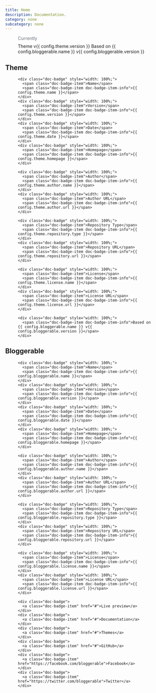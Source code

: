 ```yaml
---
title: Home
description: Documentation.
category: none
subcategory: none
---
```


<figure>
  <figcaption style="margin-top: 0; margin-bottom: .5rem; color: #6c757d;">Currently</figcaption>
  <div class="doc-badges">
    <div class="doc-badge">
      <span class="doc-badge-item">Theme v{{ config.theme.version }}</span>
      <span class="doc-badge-item doc-badge-item-info">Based on {{ config.bloggerable.name }} v{{ config.bloggerable.version }}</span>
    </div>
  </div>
</figure>


## Theme

<figure>
  <div class="doc-badges">

    <div class="doc-badge" style="width: 100%;">
      <span class="doc-badge-item">Name</span>
      <span class="doc-badge-item doc-badge-item-info">{{ config.theme.name }}</span>
    </div>
    <div class="doc-badge" style="width: 100%;">
      <span class="doc-badge-item">Version</span>
      <span class="doc-badge-item doc-badge-item-info">{{ config.theme.version }}</span>
    </div>
    <div class="doc-badge" style="width: 100%;">
      <span class="doc-badge-item">Date</span>
      <span class="doc-badge-item doc-badge-item-info">{{ config.theme.date }}</span>
    </div>
    <div class="doc-badge" style="width: 100%;">
      <span class="doc-badge-item">Homepage</span>
      <span class="doc-badge-item doc-badge-item-info">{{ config.theme.homepage }}</span>
    </div>

    <div class="doc-badge" style="width: 100%;">
      <span class="doc-badge-item">Author</span>
      <span class="doc-badge-item doc-badge-item-info">{{ config.theme.author.name }}</span>
    </div>
    <div class="doc-badge" style="width: 100%;">
      <span class="doc-badge-item">Author URL</span>
      <span class="doc-badge-item doc-badge-item-info">{{ config.theme.author.url }}</span>
    </div>

    <div class="doc-badge" style="width: 100%;">
      <span class="doc-badge-item">Repository Type</span>
      <span class="doc-badge-item doc-badge-item-info">{{ config.theme.repository.type }}</span>
    </div>
    <div class="doc-badge" style="width: 100%;">
      <span class="doc-badge-item">Repository URL</span>
      <span class="doc-badge-item doc-badge-item-info">{{ config.theme.repository.url }}</span>
    </div>

    <div class="doc-badge" style="width: 100%;">
      <span class="doc-badge-item">License</span>
      <span class="doc-badge-item doc-badge-item-info">{{ config.theme.license.name }}</span>
    </div>
    <div class="doc-badge" style="width: 100%;">
      <span class="doc-badge-item">License URL</span>
      <span class="doc-badge-item doc-badge-item-info">{{ config.theme.license.url }}</span>
    </div>

    <div class="doc-badge" style="width: 100%;">
      <span class="doc-badge-item doc-badge-item-info">Based on {{ config.bloggerable.name }} v{{ config.bloggerable.version }}</span>
    </div>

  </div>
</figure>


## Bloggerable

<figure>
  <div class="doc-badges">

    <div class="doc-badge" style="width: 100%;">
      <span class="doc-badge-item">Name</span>
      <span class="doc-badge-item doc-badge-item-info">{{ config.bloggerable.name }}</span>
    </div>
    <div class="doc-badge" style="width: 100%;">
      <span class="doc-badge-item">Version</span>
      <span class="doc-badge-item doc-badge-item-info">{{ config.bloggerable.version }}</span>
    </div>
    <div class="doc-badge" style="width: 100%;">
      <span class="doc-badge-item">Date</span>
      <span class="doc-badge-item doc-badge-item-info">{{ config.bloggerable.date }}</span>
    </div>
    <div class="doc-badge" style="width: 100%;">
      <span class="doc-badge-item">Homepage</span>
      <span class="doc-badge-item doc-badge-item-info">{{ config.bloggerable.homepage }}</span>
    </div>

    <div class="doc-badge" style="width: 100%;">
      <span class="doc-badge-item">Author</span>
      <span class="doc-badge-item doc-badge-item-info">{{ config.bloggerable.author.name }}</span>
    </div>
    <div class="doc-badge" style="width: 100%;">
      <span class="doc-badge-item">Author URL</span>
      <span class="doc-badge-item doc-badge-item-info">{{ config.bloggerable.author.url }}</span>
    </div>

    <div class="doc-badge" style="width: 100%;">
      <span class="doc-badge-item">Repository Type</span>
      <span class="doc-badge-item doc-badge-item-info">{{ config.bloggerable.repository.type }}</span>
    </div>
    <div class="doc-badge" style="width: 100%;">
      <span class="doc-badge-item">Repository URL</span>
      <span class="doc-badge-item doc-badge-item-info">{{ config.bloggerable.repository.url }}</span>
    </div>

    <div class="doc-badge" style="width: 100%;">
      <span class="doc-badge-item">License</span>
      <span class="doc-badge-item doc-badge-item-info">{{ config.bloggerable.license.name }}</span>
    </div>
    <div class="doc-badge" style="width: 100%;">
      <span class="doc-badge-item">License URL</span>
      <span class="doc-badge-item doc-badge-item-info">{{ config.bloggerable.license.url }}</span>
    </div>

  </div>
</figure>

<figure>
  <div class="doc-badges">

    <div class="doc-badge">
      <a class="doc-badge-item" href="#">Live preview</a>
    </div>
    <div class="doc-badge">
      <a class="doc-badge-item" href="#">Documentation</a>
    </div>
    <div class="doc-badge">
      <a class="doc-badge-item" href="#">Themes</a>
    </div>
    <div class="doc-badge">
      <a class="doc-badge-item" href="#">GitHub</a>
    </div>
    <div class="doc-badge">
      <a class="doc-badge-item" href="https://facebook.com/bloggerable">Facebook</a>
    </div>
    <div class="doc-badge">
      <a class="doc-badge-item" href="https://twitter.com/bloggerable">Twitter</a>
    </div>

  </div>
</figure>
